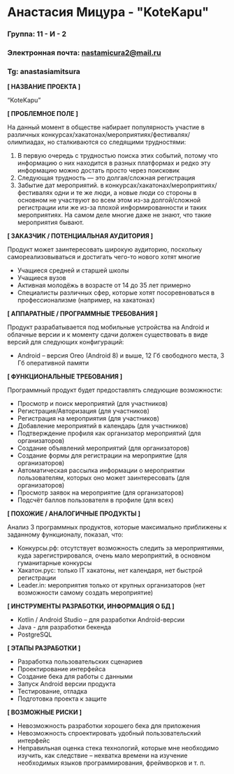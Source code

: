 # Анастасия Мицура - "KoteKapu"

### Группа: 11 - И - 2
### Электронная почта: nastamicura2@mail.ru
### Tg: anastasiamitsura


**[ НАЗВАНИЕ ПРОЕКТА ]**

“KoteKapu”

**[ ПРОБЛЕМНОЕ ПОЛЕ ]**

На данный момент в обществе набирает популярность участие в различных конкурсах/хакатонах/мероприятиях/фестивалях/олимпиадах, но сталкиваются со следящими трудностями:
1) В первую очередь с трудностью поиска этих событий, потому что информацию о них находится в разных платформах и редко эту информацию можно достать просто через поисковик
2) Следующая трудность — это долгая/сложная регистрация
3) Забытие дат мероприятий.
в конкурсах/хакатонах/мероприятиях/фестивалях одни и те же люди, а новые люди со стороны в основном не участвуют во всем этом из-за долгой/сложной регистрации или же из-за плохой информированности и таких мероприятиях. На самом деле многие даже не знают, что такие мероприятия бывают.

**[ ЗАКАЗЧИК / ПОТЕНЦИАЛЬНАЯ АУДИТОРИЯ ]**

Продукт может заинтересовать широкую аудиторию, поскольку самореализовываться и достигать чего-то нового хотят многие

* Учащиеся средней и старшей школы
* Учащиеся вузов
* Активная молодёжь в возрасте от 14 до 35 лет примерно
* Специалисты различных сфер, которые хотят посоревноваться в профессионализме (например, на хакатонах)

**[ АППАРАТНЫЕ / ПРОГРАММНЫЕ ТРЕБОВАНИЯ ]** 

Продукт разрабатывается под мобильные устройства на Android и облачные версии и к моменту сдачи должен существовать в виде версий для следующих конфигураций:

* Android – версия Oreo (Android 8) и выше, 12 Гб свободного места, 3 Гб оперативной памяти

**[ ФУНКЦИОНАЛЬНЫЕ ТРЕБОВАНИЯ ]**

Программный продукт будет предоставлять следующие возможности:
* Просмотр и поиск мероприятий (для участников)
* Регистрация/Авторизация (для участников)
* Регистрация на мероприятия (для участников)
* Добавление мероприятий в календарь (для участников)
* Подтверждение профиля как организатор мероприятий (для организаторов)
* Создание объявлений мероприятий (для организаторов)
* Создание формы для регистрации на мероприятие (для организаторов)
* Автоматическая рассылка информации о мероприятии пользователям, которых оно может заинтересовать (для организаторов)
* Просмотр заявок на мероприятие (для организаторов)
* Подсчёт баллов пользователя в профиле (для всех)

**[ ПОХОЖИЕ / АНАЛОГИЧНЫЕ ПРОДУКТЫ ]**

Анализ 3 программных продуктов, которые максимально приближены к заданному функционалу, показал, что:

* Конкурсы.рф: отсутствует возможность следить за мероприятиями, куда зарегистрировался, очень мало мероприятий, в основном гуманитарные конкурсы
* Хакатон.рус: только IT хакатоны, нет календаря, нет быстрой регистрации
* Leader.in: мероприятия только от крупных организаторов (нет возможности самому создать мероприятие)

**[ ИНСТРУМЕНТЫ РАЗРАБОТКИ, ИНФОРМАЦИЯ О БД ]**

* Kotlin / Android Studio – для разработки Android-версии
* Java - для разработки бекенда
* PostgreSQL

**[ ЭТАПЫ РАЗРАБОТКИ ]**

* Разработка пользовательских сценариев
* Проектирование интерфейса
* Создание бека для работы с данными
* Запуск Android версии продукта
* Тестирование, отладка
* Подготовка проекта к защите

**[ ВОЗМОЖНЫЕ РИСКИ ]**

* Невозможность разработки хорошего бека для приложения
* Невозможность спроектировать удобный пользовательский интерфейс 
* Неправильная оценка стека технологий, которые мне необходимо изучить, как следствие – нехватка времени на изучение необходимых языков программирования, фреймворков и т. п.

